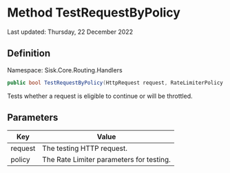 # Method TestRequestByPolicy
Last updated: Thursday, 22 December 2022

## Definition
Namespace: Sisk.Core.Routing.Handlers

```csharp
public bool TestRequestByPolicy(HttpRequest request, RateLimiterPolicy policy)
```

Tests whether a request is eligible to continue or will be throttled.

## Parameters

| Key | Value |
| --- | --- |
| request | The testing HTTP request. | 
| policy | The Rate Limiter parameters for testing. | 

